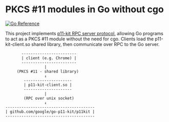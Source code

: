 # PKCS #11 modules in Go without cgo

[![Go Reference](https://pkg.go.dev/badge/github.com/google/go-p11kit/p11kit.svg)](https://pkg.go.dev/github.com/google/go-p11kit/p11kit)

This project implements [p11-kit RPC server protocol][p11-kit-rpc], allowing Go
programs to act as a PKCS #11 module without the need for cgo. Clients load the
p11-kit-client.so shared library, then communicate over RPC to the Go server.

```
       ------------------------
       | client (e.g. Chrome) |
       ------------------------
                 |
     (PKCS #11 - shared library)
                 ↓ 
        ---------------------
        | p11-kit-client.so |
        ---------------------
                 |
        (RPC over unix socket)
                 ↓ 
---------------------------------------
| github.com/google/go-p11-kit/p11kit |
---------------------------------------
```

[p11-kit-rpc]: https://p11-glue.github.io/p11-glue/p11-kit/manual/remoting.html
